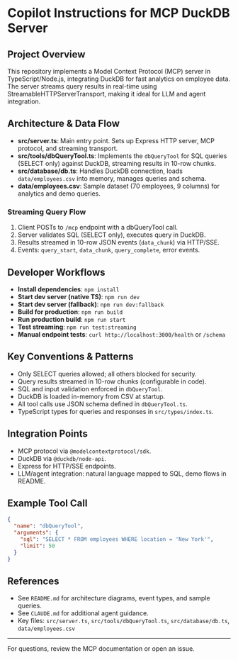 # Copilot Instructions for MCP DuckDB Server

## Project Overview

This repository implements a Model Context Protocol (MCP) server in TypeScript/Node.js, integrating DuckDB for fast analytics on employee data. The server streams query results in real-time using StreamableHTTPServerTransport, making it ideal for LLM and agent integration.

## Architecture & Data Flow

- **src/server.ts**: Main entry point. Sets up Express HTTP server, MCP protocol, and streaming transport.
- **src/tools/dbQueryTool.ts**: Implements the `dbQueryTool` for SQL queries (SELECT only) against DuckDB, streaming results in 10-row chunks.
- **src/database/db.ts**: Handles DuckDB connection, loads `data/employees.csv` into memory, manages queries and schema.
- **data/employees.csv**: Sample dataset (70 employees, 9 columns) for analytics and demo queries.

### Streaming Query Flow

1. Client POSTs to `/mcp` endpoint with a dbQueryTool call.
2. Server validates SQL (SELECT only), executes query in DuckDB.
3. Results streamed in 10-row JSON events (`data_chunk`) via HTTP/SSE.
4. Events: `query_start`, `data_chunk`, `query_complete`, error events.

## Developer Workflows

- **Install dependencies**: `npm install`
- **Start dev server (native TS)**: `npm run dev`
- **Start dev server (fallback)**: `npm run dev:fallback`
- **Build for production**: `npm run build`
- **Run production build**: `npm run start`
- **Test streaming**: `npm run test:streaming`
- **Manual endpoint tests**: `curl http://localhost:3000/health` or `/schema`

## Key Conventions & Patterns

- Only SELECT queries allowed; all others blocked for security.
- Query results streamed in 10-row chunks (configurable in code).
- SQL and input validation enforced in `dbQueryTool`.
- DuckDB is loaded in-memory from CSV at startup.
- All tool calls use JSON schema defined in `dbQueryTool.ts`.
- TypeScript types for queries and responses in `src/types/index.ts`.

## Integration Points

- MCP protocol via `@modelcontextprotocol/sdk`.
- DuckDB via `@duckdb/node-api`.
- Express for HTTP/SSE endpoints.
- LLM/agent integration: natural language mapped to SQL, demo flows in README.

## Example Tool Call

```json
{
  "name": "dbQueryTool",
  "arguments": {
    "sql": "SELECT * FROM employees WHERE location = 'New York'",
    "limit": 50
  }
}
```

## References

- See `README.md` for architecture diagrams, event types, and sample queries.
- See `CLAUDE.md` for additional agent guidance.
- Key files: `src/server.ts`, `src/tools/dbQueryTool.ts`, `src/database/db.ts`, `data/employees.csv`

---

For questions, review the MCP documentation or open an issue.
